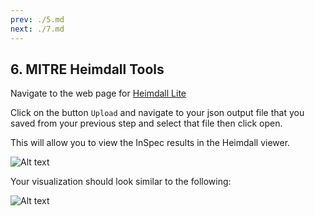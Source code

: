 ```yaml
---
prev: ./5.md
next: ./7.md
---
```


## 6. MITRE Heimdall Tools

Navigate to the web page for [Heimdall Lite](https://heimdall-lite.mitre.org/)

Click on the button `Upload` and navigate to your json output file that you saved from your previous step and select that file then click open.

This will allow you to view the InSpec results in the Heimdall viewer.

![Alt text](/Heimdall_Load.png)

Your visualization should look similar to the following:

![Alt text](/Heimdall_Results.png)
